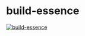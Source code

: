 # build-essence
[![build-essence](https://github.com/nakst/build-essence/actions/workflows/build-essence.yml/badge.svg)](https://github.com/nakst/build-essence/actions/workflows/build-essence.yml)
